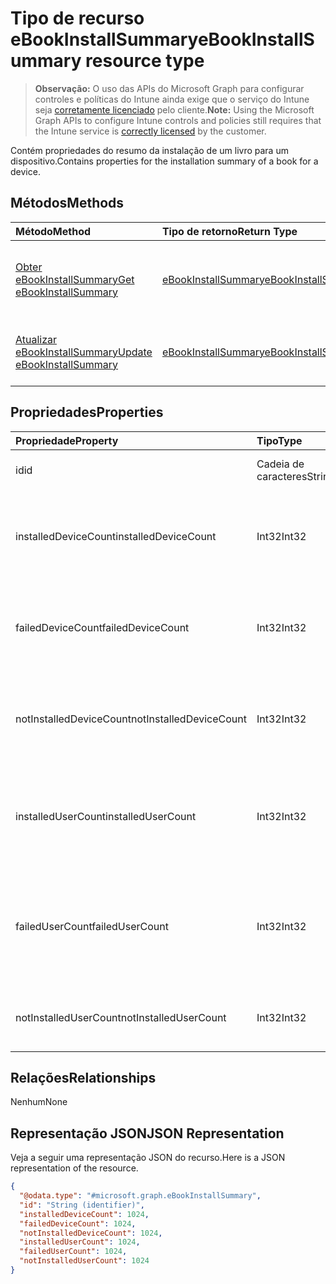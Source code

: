 # <a name="ebookinstallsummary-resource-type"></a><span data-ttu-id="3254e-101">Tipo de recurso eBookInstallSummary</span><span class="sxs-lookup"><span data-stu-id="3254e-101">eBookInstallSummary resource type</span></span>

> <span data-ttu-id="3254e-102">**Observação:** O uso das APIs do Microsoft Graph para configurar controles e políticas do Intune ainda exige que o serviço do Intune seja [corretamente licenciado](https://go.microsoft.com/fwlink/?linkid=839381) pelo cliente.</span><span class="sxs-lookup"><span data-stu-id="3254e-102">**Note:** Using the Microsoft Graph APIs to configure Intune controls and policies still requires that the Intune service is [correctly licensed](https://go.microsoft.com/fwlink/?linkid=839381) by the customer.</span></span>

<span data-ttu-id="3254e-103">Contém propriedades do resumo da instalação de um livro para um dispositivo.</span><span class="sxs-lookup"><span data-stu-id="3254e-103">Contains properties for the installation summary of a book for a device.</span></span>
## <a name="methods"></a><span data-ttu-id="3254e-104">Métodos</span><span class="sxs-lookup"><span data-stu-id="3254e-104">Methods</span></span>
|<span data-ttu-id="3254e-105">Método</span><span class="sxs-lookup"><span data-stu-id="3254e-105">Method</span></span>|<span data-ttu-id="3254e-106">Tipo de retorno</span><span class="sxs-lookup"><span data-stu-id="3254e-106">Return Type</span></span>|<span data-ttu-id="3254e-107">Descrição</span><span class="sxs-lookup"><span data-stu-id="3254e-107">Description</span></span>|
|:---|:---|:---|
|[<span data-ttu-id="3254e-108">Obter eBookInstallSummary</span><span class="sxs-lookup"><span data-stu-id="3254e-108">Get eBookInstallSummary</span></span>](../api/intune_books_ebookinstallsummary_get.md)|[<span data-ttu-id="3254e-109">eBookInstallSummary</span><span class="sxs-lookup"><span data-stu-id="3254e-109">eBookInstallSummary</span></span>](../resources/intune_books_ebookinstallsummary.md)|<span data-ttu-id="3254e-110">Ler propriedades e relações de objetos de [eBookInstallSummary](../resources/intune_books_ebookinstallsummary.md).</span><span class="sxs-lookup"><span data-stu-id="3254e-110">Read properties and relationships of the [eBookInstallSummary](../resources/intune_books_ebookinstallsummary.md) object.</span></span>|
|[<span data-ttu-id="3254e-111">Atualizar eBookInstallSummary</span><span class="sxs-lookup"><span data-stu-id="3254e-111">Update eBookInstallSummary</span></span>](../api/intune_books_ebookinstallsummary_update.md)|[<span data-ttu-id="3254e-112">eBookInstallSummary</span><span class="sxs-lookup"><span data-stu-id="3254e-112">eBookInstallSummary</span></span>](../resources/intune_books_ebookinstallsummary.md)|<span data-ttu-id="3254e-113">Atualizar as propriedades de um objeto de [eBookInstallSummary](../resources/intune_books_ebookinstallsummary.md).</span><span class="sxs-lookup"><span data-stu-id="3254e-113">Update the properties of a [eBookInstallSummary](../resources/intune_books_ebookinstallsummary.md) object.</span></span>|

## <a name="properties"></a><span data-ttu-id="3254e-114">Propriedades</span><span class="sxs-lookup"><span data-stu-id="3254e-114">Properties</span></span>
|<span data-ttu-id="3254e-115">Propriedade</span><span class="sxs-lookup"><span data-stu-id="3254e-115">Property</span></span>|<span data-ttu-id="3254e-116">Tipo</span><span class="sxs-lookup"><span data-stu-id="3254e-116">Type</span></span>|<span data-ttu-id="3254e-117">Descrição</span><span class="sxs-lookup"><span data-stu-id="3254e-117">Description</span></span>|
|:---|:---|:---|
|<span data-ttu-id="3254e-118">id</span><span class="sxs-lookup"><span data-stu-id="3254e-118">id</span></span>|<span data-ttu-id="3254e-119">Cadeia de caracteres</span><span class="sxs-lookup"><span data-stu-id="3254e-119">String</span></span>|<span data-ttu-id="3254e-120">Chave da entidade.</span><span class="sxs-lookup"><span data-stu-id="3254e-120">Key of the entity.</span></span>|
|<span data-ttu-id="3254e-121">installedDeviceCount</span><span class="sxs-lookup"><span data-stu-id="3254e-121">installedDeviceCount</span></span>|<span data-ttu-id="3254e-122">Int32</span><span class="sxs-lookup"><span data-stu-id="3254e-122">Int32</span></span>|<span data-ttu-id="3254e-123">Número de dispositivos que instalaram este livro com êxito.</span><span class="sxs-lookup"><span data-stu-id="3254e-123">Number of Devices that have successfully installed this book.</span></span>|
|<span data-ttu-id="3254e-124">failedDeviceCount</span><span class="sxs-lookup"><span data-stu-id="3254e-124">failedDeviceCount</span></span>|<span data-ttu-id="3254e-125">Int32</span><span class="sxs-lookup"><span data-stu-id="3254e-125">Int32</span></span>|<span data-ttu-id="3254e-126">Número de dispositivos que falharam ao instalar este livro.</span><span class="sxs-lookup"><span data-stu-id="3254e-126">Number of Devices that have failed to install this book.</span></span>|
|<span data-ttu-id="3254e-127">notInstalledDeviceCount</span><span class="sxs-lookup"><span data-stu-id="3254e-127">notInstalledDeviceCount</span></span>|<span data-ttu-id="3254e-128">Int32</span><span class="sxs-lookup"><span data-stu-id="3254e-128">Int32</span></span>|<span data-ttu-id="3254e-129">Número de dispositivos que não instalaram este livro.</span><span class="sxs-lookup"><span data-stu-id="3254e-129">Number of Devices that does not have this book installed.</span></span>|
|<span data-ttu-id="3254e-130">installedUserCount</span><span class="sxs-lookup"><span data-stu-id="3254e-130">installedUserCount</span></span>|<span data-ttu-id="3254e-131">Int32</span><span class="sxs-lookup"><span data-stu-id="3254e-131">Int32</span></span>|<span data-ttu-id="3254e-132">Número de usuários cujos dispositivos tiveram êxito ao instalar este livro.</span><span class="sxs-lookup"><span data-stu-id="3254e-132">Number of Users whose devices have all succeeded to install this book.</span></span>|
|<span data-ttu-id="3254e-133">failedUserCount</span><span class="sxs-lookup"><span data-stu-id="3254e-133">failedUserCount</span></span>|<span data-ttu-id="3254e-134">Int32</span><span class="sxs-lookup"><span data-stu-id="3254e-134">Int32</span></span>|<span data-ttu-id="3254e-135">Número de usuários que têm um ou mais dispositivos que falharam ao instalar este livro.</span><span class="sxs-lookup"><span data-stu-id="3254e-135">Number of Users that have 1 or more device that failed to install this book.</span></span>|
|<span data-ttu-id="3254e-136">notInstalledUserCount</span><span class="sxs-lookup"><span data-stu-id="3254e-136">notInstalledUserCount</span></span>|<span data-ttu-id="3254e-137">Int32</span><span class="sxs-lookup"><span data-stu-id="3254e-137">Int32</span></span>|<span data-ttu-id="3254e-138">Número de usuários que não instalaram este livro.</span><span class="sxs-lookup"><span data-stu-id="3254e-138">Number of Users that did not install this book.</span></span>|

## <a name="relationships"></a><span data-ttu-id="3254e-139">Relações</span><span class="sxs-lookup"><span data-stu-id="3254e-139">Relationships</span></span>
<span data-ttu-id="3254e-140">Nenhum</span><span class="sxs-lookup"><span data-stu-id="3254e-140">None</span></span>
## <a name="json-representation"></a><span data-ttu-id="3254e-141">Representação JSON</span><span class="sxs-lookup"><span data-stu-id="3254e-141">JSON Representation</span></span>
<span data-ttu-id="3254e-142">Veja a seguir uma representação JSON do recurso.</span><span class="sxs-lookup"><span data-stu-id="3254e-142">Here is a JSON representation of the resource.</span></span>
<!--{
  "blockType": "resource",
  "baseType": "microsoft.graph.entity",
  "keyProperty": "id",
  "@odata.type": "microsoft.graph.eBookInstallSummary"
}-->
``` json
{
  "@odata.type": "#microsoft.graph.eBookInstallSummary",
  "id": "String (identifier)",
  "installedDeviceCount": 1024,
  "failedDeviceCount": 1024,
  "notInstalledDeviceCount": 1024,
  "installedUserCount": 1024,
  "failedUserCount": 1024,
  "notInstalledUserCount": 1024
}
```









